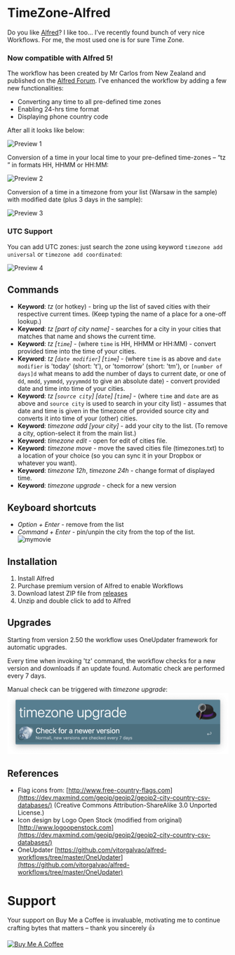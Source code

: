 # TimeZone-Alfred

Do you like [Alfred](https://www.alfredapp.com/)? I like too… I’ve recently found bunch of very nice Workflows. For me, the most used one is for sure Time Zone.

### Now compatible with Alfred 5!

The workflow has been created by Mr Carlos from New Zealand and published on the [Alfred Forum](http://www.alfredforum.com/topic/491-timezones-a-world-clock-script-filter-updated-to-v17/). I’ve enhanced the workflow by adding a few new functionalities:

* Converting any time to all pre-defined time zones
* Enabling 24-hrs time format
* Displaying phone country code

After all it looks like below:

![Preview 1](https://jhartman.pl/wp-content/uploads/2016/12/Alfred2.png)

Conversion of a time in your local time to your pre-defined time-zones – “tz <time>” in formats HH, HHMM or HH:MM:

![Preview 2](https://jhartman.pl/wp-content/uploads/2016/12/Alfred3.png)

Conversion of a time in a timezone from your list (Warsaw in the sample) with modified date (plus 3 days in the sample):

![Preview 3](img/demo-2.5.png)

### UTC Support

You can add UTC zones: just search the zone using keyword `timezone add universal` or `timezone add coordinated`:

![Preview 4](https://user-images.githubusercontent.com/964833/114501067-8aba7600-9c29-11eb-9b49-2e2e255920bd.png)

## Commands

* **Keyword**: *tz* (or hotkey) - bring up the list of saved cities with their respective current times. (Keep typing the name of a place for a one-off lookup.)
* **Keyword**: *tz [part of city name]* - searches for a city in your cities that matches that name and shows the current time.
* **Keyword**: *tz [`time`]* - (where `time` is HH, HHMM or HH:MM) - convert provided time into the time of your cities.
* **Keyword**: *tz [`date modifier`] [`time`]* - (where `time` is as above and `date modifier` is 'today' (short: 't'), or 'tomorrow' (short: 'tm'), or `[number of days]d` what means to add the number of days to current date, or one of `dd`, `mmdd`, `yymmdd`, `yyyymmdd` to give an absolute date) - convert provided date and time into time of your cities.
* **Keyword**: *tz [`source city`] [`date`] [`time`]* - (where `time` and `date` are as above and `source city` is used to search in your city list) - assumes that date and time is given in the timezone of provided source city and converts it into time of your (other) cities.
* **Keyword**: *timezone add [your city]* - add your city to the list. (To remove a city, option-select it from the main list.)
* **Keyword**: *timezone edit* - open for edit of cities file.
* **Keyword**: *timezone move* - move the saved cities file (timezones.txt) to a location of your choice (so you can sync it in your Dropbox or whatever you want).
* **Keyword**: *timezone 12h*, *timezone 24h* - change format of displayed time.
* **Keyword**: *timezone upgrade* - check for a new version

## Keyboard shortcuts

* *Option + Enter* - remove from the list
* *Command + Enter* - pin/unpin the city from the top of the list.
![mymovie](https://user-images.githubusercontent.com/964833/48945347-429c3b00-ef2a-11e8-84f9-3fabe8814c8c.gif)

## Installation

1. Install Alfred
2. Purchase premium version of Alfred to enable Workflows
3. Download latest ZIP file from [releases](https://github.com/jaroslawhartman/TimeZones-Alfred/releases)
4. Unzip and double click to add to Alfred

## Upgrades

Starting from version 2.50 the workflow uses OneUpdater framework for automatic upgrades. 

Every time when invoking 'tz' command, the workflow checks for a new version and downloads if an update found. Automatic check are performed every 7 days.

Manual check can be triggered with *timezone upgrade*:
![Upgrade](img/Update.png)


## References

* Flag icons from: [http://www.free-country-flags.com](https://dev.maxmind.com/geoip/geoip2/geoip2-city-country-csv-databases/) (Creative Commons Attribution-ShareAlike 3.0 Unported License.)
* Icon design by Logo Open Stock (modified from original) [http://www.logoopenstock.com](https://dev.maxmind.com/geoip/geoip2/geoip2-city-country-csv-databases/)
* OneUpdater [https://github.com/vitorgalvao/alfred-workflows/tree/master/OneUpdater](https://github.com/vitorgalvao/alfred-workflows/tree/master/OneUpdater)

# Support

Your support on Buy Me a Coffee is invaluable, motivating me to continue crafting bytes that matters – thank you sincerely 👍

<a href="https://www.buymeacoffee.com/jhartman" target="_blank"><img src="https://cdn.buymeacoffee.com/buttons/v2/default-yellow.png" alt="Buy Me A Coffee" style="height: 60px !important;width: 217px !important;" ></a>
